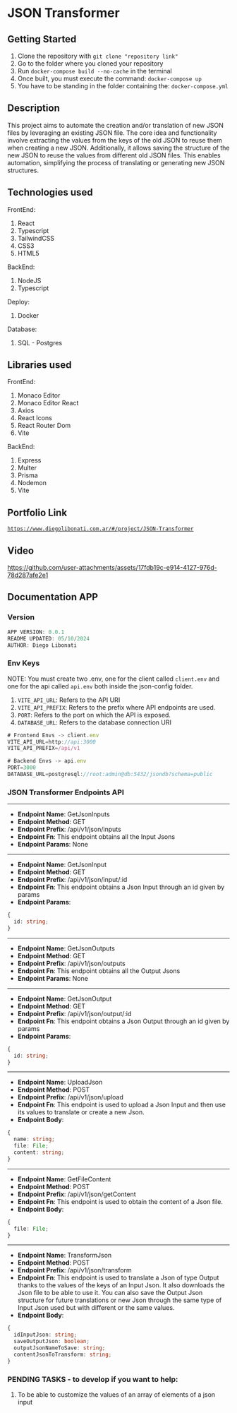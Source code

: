 # JSON Transformer

## Getting Started

1. Clone the repository with `git clone "repository link"`
2. Go to the folder where you cloned your repository
3. Run `docker-compose build --no-cache` in the terminal
4. Once built, you must execute the command: `docker-compose up`
5. You have to be standing in the folder containing the: `docker-compose.yml`

## Description

This project aims to automate the creation and/or translation of new JSON files by leveraging an existing JSON file. The core idea and functionality involve extracting the values from the keys of the old JSON to reuse them when creating a new JSON. Additionally, it allows saving the structure of the new JSON to reuse the values from different old JSON files. This enables automation, simplifying the process of translating or generating new JSON structures.

## Technologies used

FrontEnd:

1. React
2. Typescript
3. TailwindCSS
4. CSS3
5. HTML5

BackEnd:

1. NodeJS
2. Typescript

Deploy:

1. Docker

Database:

1. SQL - Postgres

## Libraries used

FrontEnd:

1. Monaco Editor
2. Monaco Editor React
3. Axios
4. React Icons
5. React Router Dom
6. Vite

BackEnd:

1. Express
2. Multer
3. Prisma
4. Nodemon
5. Vite

## Portfolio Link

[`https://www.diegolibonati.com.ar/#/project/JSON-Transformer`](https://www.diegolibonati.com.ar/#/project/JSON-Transformer)

## Video

https://github.com/user-attachments/assets/17fdb19c-e914-4127-976d-78d287afe2e1

## Documentation APP

### **Version**

```ts
APP VERSION: 0.0.1
README UPDATED: 05/10/2024
AUTHOR: Diego Libonati
```

### **Env Keys**

NOTE: You must create two .env, one for the client called `client.env` and one for the api called `api.env` both inside the json-config folder.

1. `VITE_API_URL`: Refers to the API URI
2. `VITE_API_PREFIX`: Refers to the prefix where API endpoints are used.
3. `PORT`: Refers to the port on which the API is exposed.
4. `DATABASE_URL`: Refers to the database connection URI

```ts
# Frontend Envs -> client.env
VITE_API_URL=http://api:3000
VITE_API_PREFIX=/api/v1

# Backend Envs -> api.env
PORT=3000
DATABASE_URL=postgresql://root:admin@db:5432/jsondb?schema=public
```

### **JSON Transformer Endpoints API**

---

- **Endpoint Name**: GetJsonInputs
- **Endpoint Method**: GET
- **Endpoint Prefix**: /api/v1/json/inputs
- **Endpoint Fn**: This endpoint obtains all the Input Jsons
- **Endpoint Params**: None

---

- **Endpoint Name**: GetJsonInput
- **Endpoint Method**: GET
- **Endpoint Prefix**: /api/v1/json/input/:id
- **Endpoint Fn**: This endpoint obtains a Json Input through an id given by params
- **Endpoint Params**:

```ts
{
  id: string;
}
```

---

- **Endpoint Name**: GetJsonOutputs
- **Endpoint Method**: GET
- **Endpoint Prefix**: /api/v1/json/outputs
- **Endpoint Fn**: This endpoint obtains all the Output Jsons
- **Endpoint Params**: None

---

- **Endpoint Name**: GetJsonOutput
- **Endpoint Method**: GET
- **Endpoint Prefix**: /api/v1/json/output/:id
- **Endpoint Fn**: This endpoint obtains a Json Output through an id given by params
- **Endpoint Params**:

```ts
{
  id: string;
}
```

---

- **Endpoint Name**: UploadJson
- **Endpoint Method**: POST
- **Endpoint Prefix**: /api/v1/json/upload
- **Endpoint Fn**: This endpoint is used to upload a Json Input and then use its values to translate or create a new Json.
- **Endpoint Body**:

```ts
{
  name: string;
  file: File;
  content: string;
}
```

---

- **Endpoint Name**: GetFileContent
- **Endpoint Method**: POST
- **Endpoint Prefix**: /api/v1/json/getContent
- **Endpoint Fn**: This endpoint is used to obtain the content of a Json file.
- **Endpoint Body**:

```ts
{
  file: File;
}
```

---

- **Endpoint Name**: TransformJson
- **Endpoint Method**: POST
- **Endpoint Prefix**: /api/v1/json/transform
- **Endpoint Fn**: This endpoint is used to translate a Json of type Output thanks to the values of the keys of an Input Json. It also downloads the Json file to be able to use it. You can also save the Output Json structure for future translations or new Json through the same type of Input Json used but with different or the same values.
- **Endpoint Body**:

```ts
{
  idInputJson: string;
  saveOutputJson: boolean;
  outputJsonNameToSave: string;
  contentJsonToTransform: string;
}
```

### **PENDING TASKS - to develop if you want to help:**

1. To be able to customize the values of an array of elements of a json input